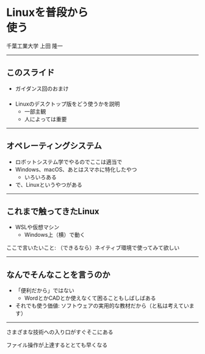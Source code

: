# Linuxを普段から<br />使う

千葉工業大学 上田 隆一

---

## このスライド

* ガイダンス回のおまけ<br />　
* Linuxのデスクトップ版をどう使うかを説明
  * 一部主観
  * 人によっては重要

---

## オペレーティングシステム

* ロボットシステム学でやるのでここは適当で
* Windows、macOS、あとはスマホに特化したやつ
  * いろいろある
* で、Linuxというやつがある

---

## これまで触ってきたLinux

* WSLや仮想マシン
  * Windows上（横）で動く

ここで言いたいこと: （できるなら）ネイティブ環境で使ってみて欲しい

---

## なんでそんなことを言うのか

* 「便利だから」ではない
  * WordとかCADとか使えなくて困ることもしばしばある
* それでも使う価値: ソフトウェアの実用的な教材だから（と私は考えています）

---

さまざまな技術への入り口がすぐそこにある

ファイル操作が上達するととても早くなる
